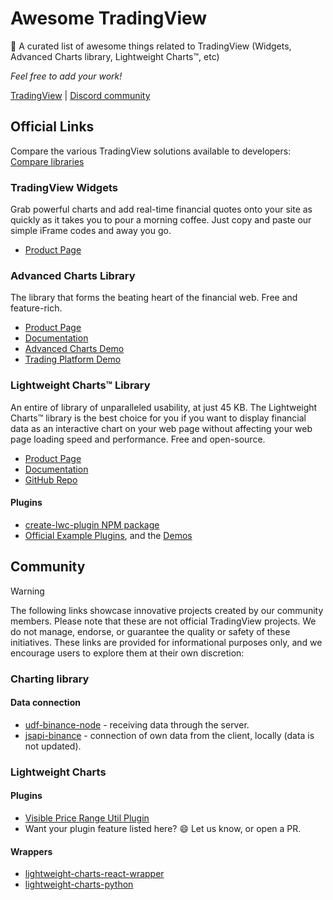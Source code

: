 # Awesome TradingView

🎉 A curated list of awesome things related to TradingView (Widgets, Advanced Charts library, Lightweight Charts™, etc)

*Feel free to add your work!*

[TradingView](https://www.tradingview.com/) | [Discord community](https://discord.gg/UC7cGkvn4U)

## Official Links

Compare the various TradingView solutions available to developers: [Compare libraries](https://www.tradingview.com/HTML5-stock-forex-bitcoin-charting-library/)

### TradingView Widgets

Grab powerful charts and add real-time financial quotes onto your site as quickly as it takes you to pour a morning coffee. Just copy and paste our simple iFrame codes and away you go.

- [Product Page](https://www.tradingview.com/widget/)

### Advanced Charts Library

The library that forms the beating heart of the financial web. Free and feature-rich.

- [Product Page](https://www.tradingview.com/advanced-charts/)
- [Documentation](https://www.tradingview.com/charting-library-docs)
- [Advanced Charts Demo](https://charting-library.tradingview.com/)
- [Trading Platform Demo](https://trading-terminal.tradingview.com/)

### Lightweight Charts™ Library

An entire of library of unparalleled usability, at just 45 KB. The Lightweight Charts™ library is the best choice for you if you want to display financial data as an interactive chart on your web page without affecting your web page loading speed and performance. Free and open-source.

- [Product Page](https://www.tradingview.com/lightweight-charts/)
- [Documentation](https://tradingview.github.io/lightweight-charts/)
- [GitHub Repo](https://github.com/tradingview/lightweight-charts)

#### Plugins

- [create-lwc-plugin NPM package](https://www.npmjs.com/package/create-lwc-plugin)
- [Official Example Plugins](https://github.com/tradingview/lightweight-charts/tree/master/plugin-examples), and the [Demos](https://tradingview.github.io/lightweight-charts/plugin-examples/)

## Community

> [!WARNING]
The following links showcase innovative projects created by our community members. Please note that these are not official TradingView projects. We do not manage, endorse, or guarantee the quality or safety of these initiatives. These links are provided for informational purposes only, and we encourage users to explore them at their own discretion:

### Charting library

#### Data connection

- [udf-binance-node](https://github.com/bergusman/tradingview-udf-binance-node) - receiving data through the server.
- [jsapi-binance](https://github.com/bergusman/tradingview-jsapi-binance) - connection of own data from the client, locally (data is not updated).

### Lightweight Charts

#### Plugins

- [Visible Price Range Util Plugin](https://github.com/slicedsilver/lwc-plugin-visible-price-range-util)
- Want your plugin feature listed here? 😄 Let us know, or open a PR.

#### Wrappers

- [lightweight-charts-react-wrapper](https://github.com/trash-and-fire/lightweight-charts-react-wrapper)
- [lightweight-charts-python](https://github.com/louisnw01/lightweight-charts-python)
